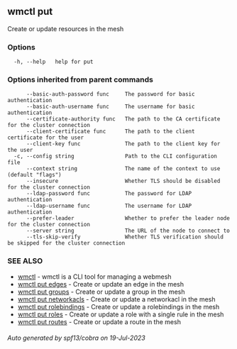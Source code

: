 ## wmctl put

Create or update resources in the mesh

### Options

```
  -h, --help   help for put
```

### Options inherited from parent commands

```
      --basic-auth-password func     The password for basic authentication
      --basic-auth-username func     The username for basic authentication
      --certificate-authority func   The path to the CA certificate for the cluster connection
      --client-certificate func      The path to the client certificate for the user
      --client-key func              The path to the client key for the user
  -c, --config string                Path to the CLI configuration file
      --context string               The name of the context to use (default "flags")
      --insecure                     Whether TLS should be disabled for the cluster connection
      --ldap-password func           The password for LDAP authentication
      --ldap-username func           The username for LDAP authentication
      --prefer-leader                Whether to prefer the leader node for the cluster connection
      --server string                The URL of the node to connect to
      --tls-skip-verify              Whether TLS verification should be skipped for the cluster connection
```

### SEE ALSO

* [wmctl](wmctl.md)	 - wmctl is a CLI tool for managing a webmesh
* [wmctl put edges](wmctl_put_edges.md)	 - Create or update an edge in the mesh
* [wmctl put groups](wmctl_put_groups.md)	 - Create or update a group in the mesh
* [wmctl put networkacls](wmctl_put_networkacls.md)	 - Create or update a networkacl in the mesh
* [wmctl put rolebindings](wmctl_put_rolebindings.md)	 - Create or update a rolebindings in the mesh
* [wmctl put roles](wmctl_put_roles.md)	 - Create or update a role with a single rule in the mesh
* [wmctl put routes](wmctl_put_routes.md)	 - Create or update a route in the mesh

###### Auto generated by spf13/cobra on 19-Jul-2023
